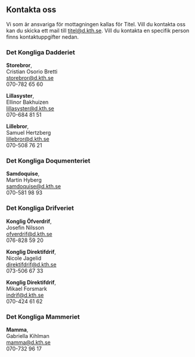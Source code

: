 ## Kontakta oss

Vi som är ansvariga för mottagningen kallas för Titel. Vill du kontakta oss kan du skicka ett mail till [titel@d.kth.se](mailto:titel@d.kth.se). Vill du kontakta en specifik person finns kontaktuppgifter nedan.


### Det Kongliga Dadderiet 
**Storebror**, <br />
Cristian Osorio Bretti<br />
[storebror@d.kth.se](mailto:storebror@d.kth.se)<br />
070-782 65 60

**Lillasyster**, <br />
Ellinor Bakhuizen<br />
[lillasyster@d.kth.se](mailto:lillasyster@d.kth.se)<br />
070-684 81 51

**Lillebror**, <br />
Samuel Hertzberg<br />
[lillebror@d.kth.se](mailto:lillebror@d.kth.se)<br />
070-508 76 21 

### Det Kongliga Doqumenteriet
**Samdoquise**, <br />
Martin Hyberg<br />
[samdoquise@d.kth.se](mailto:samdoquise@d.kth.se)<br />
070-581 98 93

### Det Kongliga Drifveriet
**Konglig Öfverdrif**, <br />
Josefin Nilsson<br />
[ofverdrif@d.kth.se](mailto:ofverdrif@d.kth.se)<br />
076-828 59 20

**Konglig Direktifdrif**, <br />
Nicole Jagelid <br />
[direktifdrif@d.kth.se](mailto:direktifdrif@d.kth.se)<br />
073-506 67 33

**Konglig Direktifdrif**, <br />
Mikael Forsmark<br />
[indrif@d.kth.se](mailto:indrif@d.kth.se)<br />
070-424 61 62 

### Det Kongliga Mammeriet
**Mamma**, <br />
Gabriella Kihlman<br />
[mamma@d.kth.se](mailto:mamma@d.kth.se)<br />
070-732 96 17 

